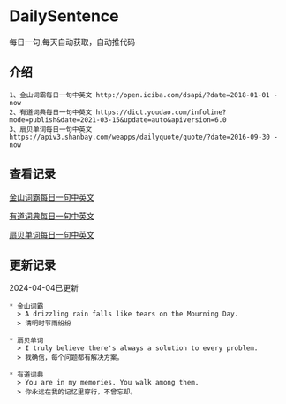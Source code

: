 # DailySentence

每日一句,每天自动获取，自动推代码

## 介绍

```
1、金山词霸每日一句中英文 http://open.iciba.com/dsapi/?date=2018-01-01 - now
2、有道词典每日一句中英文 https://dict.youdao.com/infoline?mode=publish&date=2021-03-15&update=auto&apiversion=6.0
3、扇贝单词每日一句中英文 https://apiv3.shanbay.com/weapps/dailyquote/quote/?date=2016-09-30 - now
```

## 查看记录

[金山词霸每日一句中英文](./data/iciba/)

[有道词典每日一句中英文](./data/youdao/)

[扇贝单词每日一句中英文](./data/shanbay/)

## 更新记录
2024-04-04已更新 
```
* 金山词霸
  > A drizzling rain falls like tears on the Mourning Day.
  > 清明时节雨纷纷

* 扇贝单词
  > I truly believe there's always a solution to every problem.
  > 我确信，每个问题都有解决方案。

* 有道词典
  > You are in my memories. You walk among them.
  > 你永远在我的记忆里穿行，不曾忘却。

```
